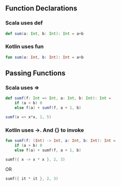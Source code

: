 
## Function Declarations
### Scala uses def
```scala
def sum(a: Int, b: Int): Int = a+b 
```
### Kotlin uses fun
```kotlin
fun sum(a: Int, b: Int): Int = a+b
```

## Passing Functions
### Scala uses =>
```scala
def sumf(f: Int => Int, a: Int, b: Int): Int =
    if (a > b) 0
    else f(a) + sumf(f, a + 1, b)
```
```scala
sumf(x => x*x, 1, 5)
```
### Kotlin uses ->. And {} to invoke
```kotlin
fun sumf(f: (Int) -> Int, a: Int, b: Int): Int =
    if (a > b) 0
    else f(a) + sumf(f, a + 1, b)
```
```kotlin
sumf({ x -> x * x }, 2, 3)
```
OR
```kotlin
sumf({ it * it }, 2, 3) 
```